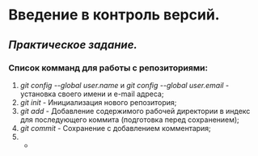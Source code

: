 # **Введение в контроль версий.**
## *Практическое задание.*
### Список комманд для работы с репозиториями:
1. *git config --global user.name* и *git config --global user.email* - установка своего имени и e-mail адреса;
2. *git init* - Инициализация нового репозитория;
3. *git add* - Добавление содержимого рабочей директории в индекс для последующего коммита (подготовка перед сохранением);
4. *git commit* - Сохранение с добавлением комментария;
5. *

